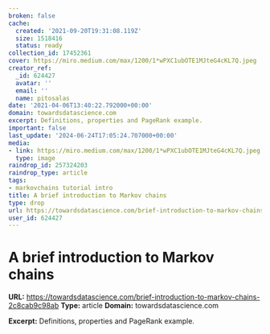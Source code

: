 ```yaml
---
broken: false
cache:
  created: '2021-09-20T19:31:08.119Z'
  size: 1518416
  status: ready
collection_id: 17452361
cover: https://miro.medium.com/max/1200/1*wPXC1ubOTE1MJteG4cKL7Q.jpeg
creator_ref:
  _id: 624427
  avatar: ''
  email: ''
  name: pitosalas
date: '2021-04-06T13:40:22.792000+00:00'
domain: towardsdatascience.com
excerpt: Definitions, properties and PageRank example.
important: false
last_update: '2024-06-24T17:05:24.707000+00:00'
media:
- link: https://miro.medium.com/max/1200/1*wPXC1ubOTE1MJteG4cKL7Q.jpeg
  type: image
raindrop_id: 257324203
raindrop_type: article
tags:
- markovchains tutorial intro
title: A brief introduction to Markov chains
type: drop
url: https://towardsdatascience.com/brief-introduction-to-markov-chains-2c8cab9c98ab
user_id: 624427
---
```


# A brief introduction to Markov chains

**URL:** https://towardsdatascience.com/brief-introduction-to-markov-chains-2c8cab9c98ab
**Type:** article
**Domain:** towardsdatascience.com

**Excerpt:** Definitions, properties and PageRank example.
